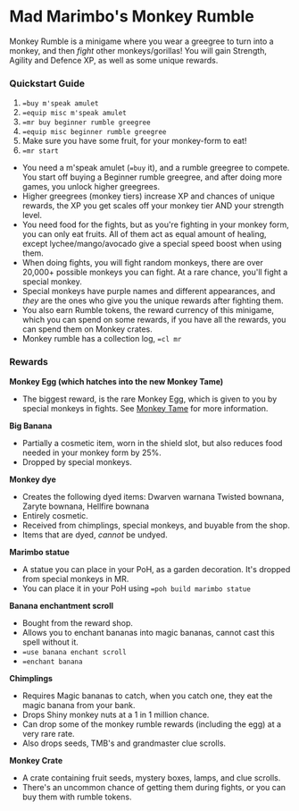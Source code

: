 # Mad Marimbo's Monkey Rumble

Monkey Rumble is a minigame where you wear a greegree to turn into a monkey, and then _fight_ other monkeys/gorillas! You will gain Strength, Agility and Defence XP, as well as some unique rewards.

### Quickstart Guide

1. `=buy m'speak amulet`
2. `=equip misc m'speak amulet`
3. `=mr buy beginner rumble greegree`
4. `=equip misc beginner rumble greegree`
5. Make sure you have some fruit, for your monkey-form to eat!
6. `=mr start`

* You need a m'speak amulet \(`=buy` it\), and a rumble greegree to compete. You start off buying a Beginner rumble greegree, and after doing more games, you unlock higher greegrees.
* Higher greegrees \(monkey tiers\) increase XP and chances of unique rewards, the XP you get scales off your monkey tier AND your strength level.
* You need food for the fights, but as you're fighting in your monkey form, you can only eat fruits. All of them act as equal amount of healing, except lychee/mango/avocado give a special speed boost when using them.
* When doing fights, you will fight random monkeys, there are over 20,000+ possible monkeys you can fight. At a rare chance, you'll fight a special monkey.
* Special monkeys have purple names and different appearances, and _they_ are the ones who give you the unique rewards after fighting them.
* You also earn Rumble tokens, the reward currency of this minigame, which you can spend on some rewards, if you have all the rewards, you can spend them on Monkey crates.
* Monkey rumble has a collection log, `=cl mr`

### Rewards

**Monkey Egg \(which hatches into the new Monkey Tame\)**

* The biggest reward, is the rare Monkey Egg, which is given to you by special monkeys in fights. See [Monkey Tame](monkey-tame.md) for more information.

**Big Banana** 

* Partially a cosmetic item, worn in the shield slot, but also reduces food needed in your monkey form by 25%. 
* Dropped by special monkeys.

**Monkey dye**

* Creates the following dyed items: Dwarven warnana Twisted bownana, Zaryte bownana, Hellfire bownana
* Entirely cosmetic.
* Received from chimplings, special monkeys, and buyable from the shop.
* Items that are dyed, _cannot_ be undyed.

**Marimbo statue**

* A statue you can place in your PoH, as a garden decoration. It's dropped from special monkeys in MR.
* You can place it in your PoH using `=poh build marimbo statue`

**Banana enchantment scroll**

* Bought from the reward shop.
* Allows you to enchant bananas into magic bananas, cannot cast this spell without it.
* `=use banana enchant scroll`
* `=enchant banana`

**Chimplings**

* Requires Magic bananas to catch, when you catch one, they eat the magic banana from your bank.
* Drops Shiny monkey nuts at a 1 in 1 million chance.
* Can drop some of the monkey rumble rewards \(including the egg\) at a very rare rate.
* Also drops seeds, TMB's and grandmaster clue scrolls.

**Monkey Crate**

* A crate containing fruit seeds, mystery boxes, lamps, and clue scrolls.
* There's an uncommon chance of getting them during fights, or you can buy them with rumble tokens.

